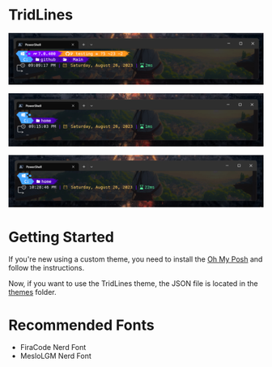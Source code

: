# TridLines
![Git](./assets/image1.png)

![Normal](./assets/image2.png)

![Directory Path](./assets/directory_path.gif)

# Getting Started
If you're new using a custom theme, you need to install the [Oh My Posh](https://ohmyposh.dev/docs/installation/windows) and follow the instructions.

Now, if you want to use the TridLines theme, the JSON file is located in the [themes](./themes/) folder.

# Recommended Fonts
- FiraCode Nerd Font
- MesloLGM Nerd Font
